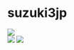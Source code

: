 # suzuki3jp
![](http://github-profile-summary-cards.vercel.app/api/cards/profile-details?username=suzuki3jp&theme=github_dark)  
![](http://github-profile-summary-cards.vercel.app/api/cards/productive-time?username=suzuki3jp&theme=github_dark&utcOffset=8)
![](http://github-profile-summary-cards.vercel.app/api/cards/most-commit-language?username=suzuki3jp&theme=github_dark)

